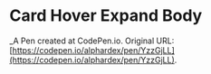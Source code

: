 # Card Hover Expand Body
 _A Pen created at CodePen.io. Original URL: [https://codepen.io/alphardex/pen/YzzGjLL](https://codepen.io/alphardex/pen/YzzGjLL).

 